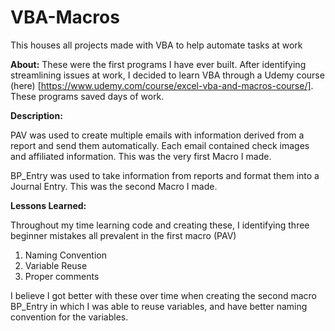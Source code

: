 # VBA-Macros

This houses all projects made with VBA to help automate tasks at work

**About:**
These were the first programs I have ever built. After identifying streamlining issues at work, I decided to learn VBA through a Udemy course (here) [https://www.udemy.com/course/excel-vba-and-macros-course/]. These programs saved days of work.


**Description:**

PAV was used to create multiple emails with information derived from a report and send them automatically. Each email contained check images and affiliated information. This was the very first Macro I made.

BP_Entry was used to take information from reports and format them into a Journal Entry. This was the second Macro I made.


**Lessons Learned:**

Throughout my time learning code and creating these, I identifying three beginner mistakes all prevalent in the first macro (PAV)

1. Naming Convention
2. Variable Reuse
3. Proper comments

I believe I got better with these over time when creating the second macro BP_Entry in which I was able to reuse variables, and have better naming convention for the variables.
